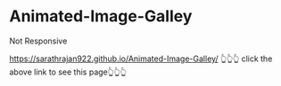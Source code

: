 # Animated-Image-Galley
Not Responsive


 https://sarathrajan922.github.io/Animated-Image-Galley/
👆👆👆 click the above link to see this page👆👆👆
